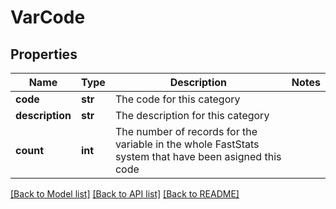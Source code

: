 # VarCode

## Properties
Name | Type | Description | Notes
------------ | ------------- | ------------- | -------------
**code** | **str** | The code for this category | 
**description** | **str** | The description for this category | 
**count** | **int** | The number of records for the variable in the whole FastStats system that have been asigned this code | 

[[Back to Model list]](../README.md#documentation-for-models) [[Back to API list]](../README.md#documentation-for-api-endpoints) [[Back to README]](../README.md)


